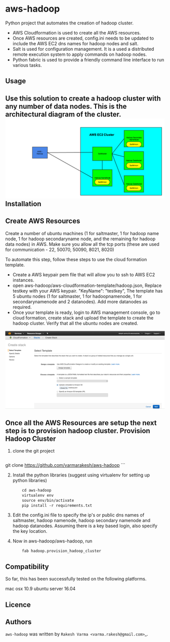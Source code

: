 aws-hadoop
=======================
Python project that automates the creation of hadoop cluster.

 - AWS Cloudformation is used to create all the AWS resources.
 - Once AWS resources are created, config.ini needs to be updated to include the AWS EC2 dns names for hadoop nodes and salt.
 - Salt is used for configuration management. It is a used a distributed remote execution system to apply commands on hadoop nodes.
 - Python fabric is used to provide a friendly command line interface to run various tasks.


Usage
-----
Use this solution to create a hadoop cluster with any number of data nodes. This is the architectural diagram of the cluster.
![Architecture](docs/aws-hadoop-salt-communication.png)
Installation
------------

Create AWS Resources
-------------------------------
 Create a number of ubuntu machines (1 for saltmaster, 1 for hadoop name node, 1 for hadoop secondaryname node, and the remaining for hadoop data nodes) in AWS. Make sure you allow all the tcp ports (these are used for communication - 22, 50070, 50090, 8021, 8020)

To automate this step, follow these steps to use the cloud formation template.

 - Create a AWS keypair pem file that will allow you to ssh to AWS EC2
   instances.
 - open aws-hadoop/aws-cloudformation-template/hadoop.json,  Replace
   testkey with your AWS keypair. "KeyName": "testkey", The template has
   5 ubuntu nodes (1 for saltmaster, 1 for hadoopnamenode, 1 for
   secondarynamenode and 2 datanodes). Add more datanodes as required.
 - Once your template is ready, login to AWS management console, go to
   cloud formation, create stack and upload the template to create the
   hadoop cluster. Verify that all the ubuntu nodes are created.

![AWS Cloud Formation](docs/aws-cloud-formation.png)

Once all the AWS Resources are setup the next step is to provision hadoop cluster.
Provision Hadoop Cluster
----------------------------------


1. clone the git project
    ```
git clone https://github.com/varmarakesh/aws-hadoop
    ```
    
2. Install the python libraries (suggest using virtualenv for setting up python libraries)
    ```
        cd aws-hadoop
        virtualenv env
        source env/bin/activate
        pip install -r requirements.txt
    ```
    
3.  Edit the config.ini file to specify the ip's or public dns names of saltmaster, hadoop namenode, hadoop secondary namenode and hadoop datanodes. Assuming there is a key based login, also specify the key location.
4. Now in aws-hadoop/aws-hadoop, run

    ```
        fab hadoop.provision_hadoop_cluster
    ```

Compatibility
-------------
So far, this has been successfully tested on the following platforms.

mac osx 10.9
ubuntu server 16.04

Licence
-------

Authors
-------

`aws-hadoop` was written by `Rakesh Varma <varma.rakesh@gmail.com>`_.
